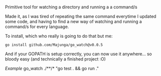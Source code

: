 Primitive tool for watching a directory and running a a command/s

Made it, as I was tired of repeating the same command everytime I updated some code, and having to find a new way of watching and running a command/s for every language.

To install, which who really is going to do that but me:

```
go install github.com/Majunga/go_watch@v0.0.5
```


And if your GOPATH is setup correctly, you can now use it anywhere... so bloody easy (and technically a finished project :O)


*Example*
go_watch ./**/* "go test . && go run ."